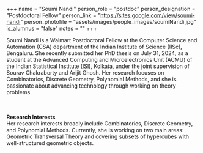 +++
name = "Soumi Nandi"
person_role = "postdoc"
person_designation = "Postdoctoral Fellow"
person_link = "https://sites.google.com/view/soumi-nandi"
person_photofile = "assets/images/people_images/soumiNandi.jpg"
is_alumnus = "false"
notes = ""
+++

Soumi Nandi is a Walmart Postdoctoral Fellow at the Computer Science and Automation (CSA) department of the Indian 
Institute of Science (IISc), Bengaluru. She recently submitted her PhD thesis on July 31, 2024, as a student at the 
Advanced Computing and Microelectronics Unit (ACMU) of the Indian Statistical Institute (ISI), Kolkata, under the 
joint supervision of Sourav Chakraborty and Arijit Ghosh. Her research focuses on Combinatorics, Discrete Geometry, 
Polynomial Methods, and she is passionate about advancing technology through working on theory problems. 


<br><br><b>Research Interests</b>
<br>
Her research interests broadly include Combinatorics, Discrete Geometry, and Polynomial Methods. Currently, she is 
working on two main areas: Geometric Transversal Theory and covering subsets of hypercubes with well-structured 
geometric objects.







